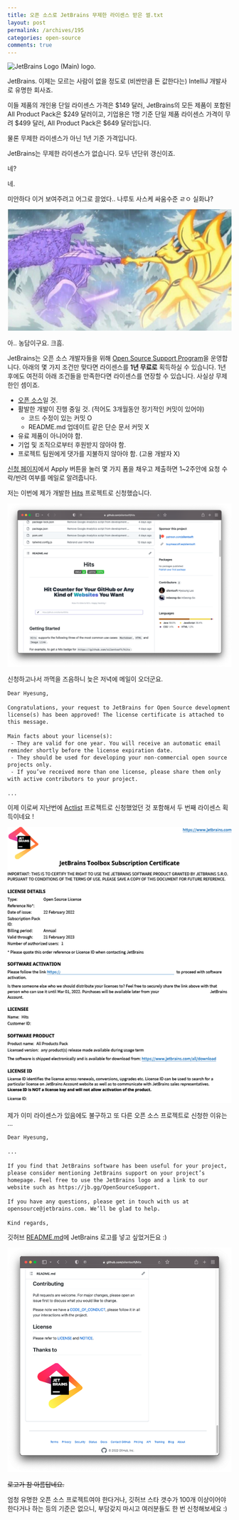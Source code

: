 ```yaml
---
title: 오픈 소스로 JetBrains 무제한 라이센스 받은 썰.txt
layout: post
permalink: /archives/195
categories: open-source
comments: true
---
```


<img src="https://resources.jetbrains.com/storage/products/company/brand/logos/jb_beam.png" alt="JetBrains Logo (Main) logo." width="240"/>

JetBrains. 이제는 모르는 사람이 없을 정도로 (비싼만큼 돈 값한다는) IntelliJ 개발사로 유명한 회사죠.

이들 제품의 개인용 단일 라이센스 가격은 $149 달러, JetBrains의 모든 제품이 포함된 All Product Pack은 $249 달러이고,
기업용은 1명 기준 단일 제품 라이센스 가격이 무려 $499 달러, All Product Pack은 $649 달러입니다.

물론 무제한 라이센스가 아닌 1년 기준 가격입니다.

JetBrains는 무제한 라이센스가 없습니다. 모두 년단위 갱신이죠.

네?

네.

미안하다 이거 보여주려고 어그로 끌었다.. 나루토 사스케 싸움수준 ㄹㅇ 실화냐?

![](../assets/archives/195/narutosasukessaumsujun.jpg)

아.. 농담이구요. 크흠.

JetBrains는 오픈 소스 개발자들을 위해 [Open Source Support Program](https://www.jetbrains.com/community/opensource/)을 운영합니다.
아래의 몇 가지 조건만 맞다면 라이센스를 **1년 무료로** 획득하실 수 있습니다. 1년 후에도 여전히 아래 조건들을 만족한다면 라이센스를 연장할 수 있습니다. 사실상 무제한인 셈이죠.

- [오픈 소스](https://opensource.org/docs/osd)일 것.
- 활발한 개발이 진행 중일 것. (적어도 3개월동안 정기적인 커밋이 있어야)
    - 코드 수정이 있는 커밋 O
    - README.md 업데이트 같은 단순 문서 커밋 X
- 유료 제품이 아니어야 함.
- 기업 및 조직으로부터 후원받지 않아야 함.
- 프로젝트 팀원에게 댓가를 지불하지 않아야 함. (고용 개발자 X)

[신청 페이지](https://www.jetbrains.com/community/opensource/)에서 Apply 버튼을 눌러 몇 가지 폼을 채우고 제출하면 1~2주안에 요청 수락/반려 여부를 메일로 알려줍니다.

저는 이번에 제가 개발한 [Hits](https://github.com/silentsoft/hits) 프로젝트로 신청했습니다.

![](../assets/archives/195/repository.png)

신청하고나서 까먹을 즈음하니 늦은 저녁에 메일이 오더군요.

```
Dear Hyesung,

Congratulations, your request to JetBrains for Open Source development license(s) has been approved! The license certificate is attached to this message.

Main facts about your license(s):
 - They are valid for one year. You will receive an automatic email reminder shortly before the license expiration date.
 - They should be used for developing your non-commercial open source projects only.
 - If you’ve received more than one license, please share them only with active contributors to your project.

...
```

이제 이로써 지난번에 [Actlist](https://github.com/actlist/actlist) 프로젝트로 신청했었던 것 포함해서 두 번째 라이센스 획득이네요 !

![](../assets/archives/195/certificate.png)

제가 이미 라이센스가 있음에도 불구하고 또 다른 오픈 소스 프로젝트로 신청한 이유는 ...

```
Dear Hyesung,

...

If you find that JetBrains software has been useful for your project, please consider mentioning JetBrains support on your project’s homepage. Feel free to use the JetBrains logo and a link to our website such as https://jb.gg/OpenSourceSupport.

If you have any questions, please get in touch with us at opensource@jetbrains.com. We’ll be glad to help.

Kind regards, 
```

깃허브 [README.md](https://github.com/silentsoft/hits#thanks-to)에 JetBrains 로고를 넣고 싶었거든요 :)

![](../assets/archives/195/readme.png)

~~로고가 참 아름답네요.~~

엄청 유명한 오픈 소스 프로젝트여야 한다거나, 깃허브 스타 갯수가 100개 이상이어야 한다거나 하는 등의 기준은 없으니, 부담갖지 마시고 여러분들도 한 번 신청해보세요 :)
